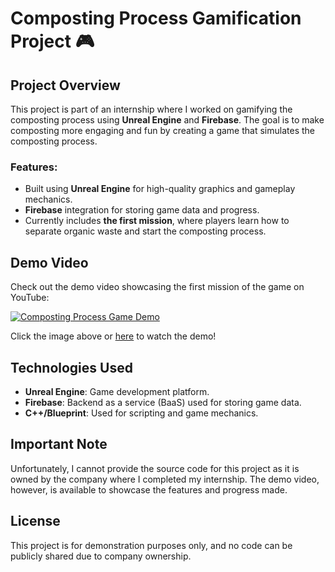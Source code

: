 # Composting Process Gamification Project 🎮

## Project Overview
This project is part of an internship where I worked on gamifying the composting process using **Unreal Engine** and **Firebase**. The goal is to make composting more engaging and fun by creating a game that simulates the composting process.

### Features:
- Built using **Unreal Engine** for high-quality graphics and gameplay mechanics.
- **Firebase** integration for storing game data and progress.
- Currently includes **the first mission**, where players learn how to separate organic waste and start the composting process.

## Demo Video
Check out the demo video showcasing the first mission of the game on YouTube:

[![Composting Process Game Demo](https://img.youtube.com/vi/YOUR_VIDEO_ID/0.jpg)](https://youtu.be/MhMgpOTUHik)

Click the image above or [here](https://youtu.be/MhMgpOTUHik) to watch the demo!

## Technologies Used
- **Unreal Engine**: Game development platform.
- **Firebase**: Backend as a service (BaaS) used for storing game data.
- **C++/Blueprint**: Used for scripting and game mechanics.

## Important Note
Unfortunately, I cannot provide the source code for this project as it is owned by the company where I completed my internship. The demo video, however, is available to showcase the features and progress made.

## License
This project is for demonstration purposes only, and no code can be publicly shared due to company ownership.

